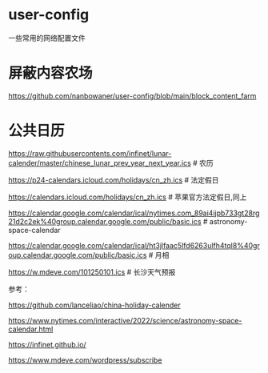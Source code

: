 # user-config
一些常用的网络配置文件


# 屏蔽内容农场

https://github.com/nanbowaner/user-config/blob/main/block_content_farm


# 公共日历 

https://raw.githubusercontents.com/infinet/lunar-calender/master/chinese_lunar_prev_year_next_year.ics    # 农历

https://p24-calendars.icloud.com/holidays/cn_zh.ics    # 法定假日 

https://calendars.icloud.com/holidays/cn_zh.ics    # 苹果官方法定假日,同上  

https://calendar.google.com/calendar/ical/nytimes.com_89ai4ijpb733gt28rg21d2c2ek%40group.calendar.google.com/public/basic.ics  # astronomy-space-calendar 

https://calendar.google.com/calendar/ical/ht3jlfaac5lfd6263ulfh4tql8%40group.calendar.google.com/public/basic.ics  # 月相  

https://w.mdeve.com/101250101.ics   # 长沙天气预报

参考：  

https://github.com/lanceliao/china-holiday-calender  

https://www.nytimes.com/interactive/2022/science/astronomy-space-calendar.html 

https://infinet.github.io/

https://www.mdeve.com/wordpress/subscribe  
